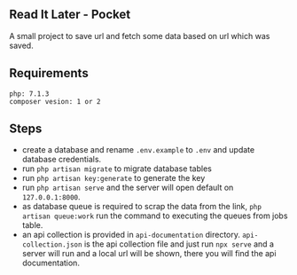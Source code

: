 
## Read It Later - Pocket

A small project to save url and fetch some data based on url which was saved.

## Requirements

`php: 7.1.3`<br>
`composer vesion: 1 or 2`

## Steps

- create a database and rename `.env.example` to `.env` and update database credentials.
- run `php artisan migrate` to migrate database tables
- run `php artisan key:generate` to generate the key
- run `php artisan serve` and the server will open default on `127.0.0.1:8000`.
- as database queue is required to scrap the data from the link, `php artisan queue:work` run the command to executing the queues from jobs table.
- an api collection is provided in `api-documentation` directory. `api-collection.json` is the api collection file and just run `npx serve` and a server will run and a local url will be shown, there you will find the api documentation.

